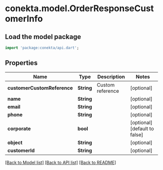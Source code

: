 # conekta.model.OrderResponseCustomerInfo

## Load the model package
```dart
import 'package:conekta/api.dart';
```

## Properties
Name | Type | Description | Notes
------------ | ------------- | ------------- | -------------
**customerCustomReference** | **String** | Custom reference | [optional] 
**name** | **String** |  | [optional] 
**email** | **String** |  | [optional] 
**phone** | **String** |  | [optional] 
**corporate** | **bool** |  | [optional] [default to false]
**object** | **String** |  | [optional] 
**customerId** | **String** |  | [optional] 

[[Back to Model list]](../README.md#documentation-for-models) [[Back to API list]](../README.md#documentation-for-api-endpoints) [[Back to README]](../README.md)



